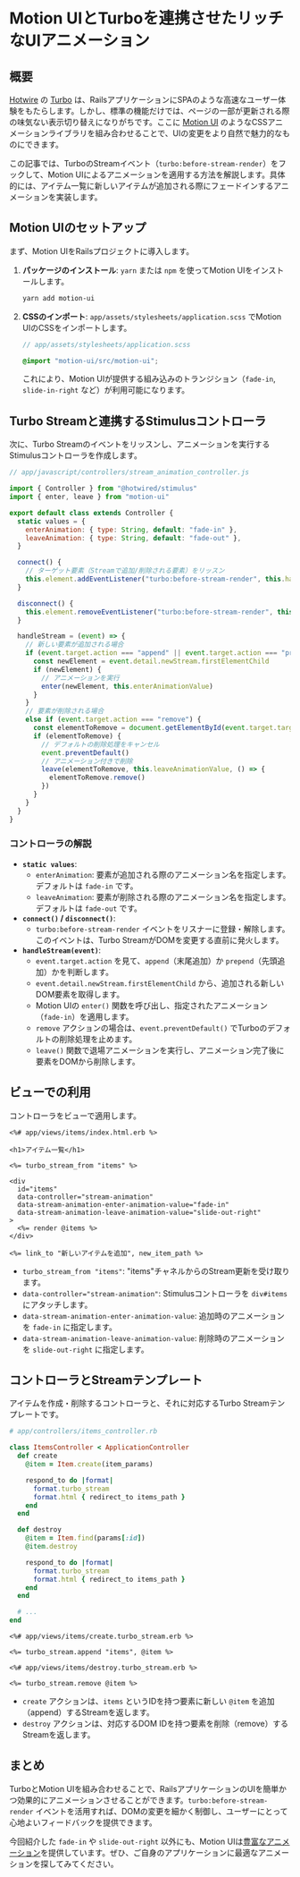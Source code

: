 # Motion UIとTurboを連携させたリッチなUIアニメーション

## 概要

[Hotwire](https://hotwired.dev/) の [Turbo](https://turbo.hotwired.dev/) は、RailsアプリケーションにSPAのような高速なユーザー体験をもたらします。しかし、標準の機能だけでは、ページの一部が更新される際の味気ない表示切り替えになりがちです。ここに [Motion UI](https://get.foundation/sites/docs/motion-ui.html) のようなCSSアニメーションライブラリを組み合わせることで、UIの変更をより自然で魅力的なものにできます。

この記事では、TurboのStreamイベント（`turbo:before-stream-render`）をフックして、Motion UIによるアニメーションを適用する方法を解説します。具体的には、アイテム一覧に新しいアイテムが追加される際にフェードインするアニメーションを実装します。

## Motion UIのセットアップ

まず、Motion UIをRailsプロジェクトに導入します。

1.  **パッケージのインストール**:
    `yarn` または `npm` を使ってMotion UIをインストールします。

    ```bash
    yarn add motion-ui
    ```

2.  **CSSのインポート**:
    `app/assets/stylesheets/application.scss` でMotion UIのCSSをインポートします。

    ```scss
    // app/assets/stylesheets/application.scss

    @import "motion-ui/src/motion-ui";
    ```

    これにより、Motion UIが提供する組み込みのトランジション（`fade-in`, `slide-in-right` など）が利用可能になります。

## Turbo Streamと連携するStimulusコントローラ

次に、Turbo Streamのイベントをリッスンし、アニメーションを実行するStimulusコントローラを作成します。

```javascript
// app/javascript/controllers/stream_animation_controller.js

import { Controller } from "@hotwired/stimulus"
import { enter, leave } from "motion-ui"

export default class extends Controller {
  static values = {
    enterAnimation: { type: String, default: "fade-in" },
    leaveAnimation: { type: String, default: "fade-out" },
  }

  connect() {
    // ターゲット要素（Streamで追加/削除される要素）をリッスン
    this.element.addEventListener("turbo:before-stream-render", this.handleStream)
  }

  disconnect() {
    this.element.removeEventListener("turbo:before-stream-render", this.handleStream)
  }

  handleStream = (event) => {
    // 新しい要素が追加される場合
    if (event.target.action === "append" || event.target.action === "prepend") {
      const newElement = event.detail.newStream.firstElementChild
      if (newElement) {
        // アニメーションを実行
        enter(newElement, this.enterAnimationValue)
      }
    }
    // 要素が削除される場合
    else if (event.target.action === "remove") {
      const elementToRemove = document.getElementById(event.target.target)
      if (elementToRemove) {
        // デフォルトの削除処理をキャンセル
        event.preventDefault()
        // アニメーション付きで削除
        leave(elementToRemove, this.leaveAnimationValue, () => {
          elementToRemove.remove()
        })
      }
    }
  }
}
```

### コントローラの解説

-   **`static values`**:
    -   `enterAnimation`: 要素が追加される際のアニメーション名を指定します。デフォルトは `fade-in` です。
    -   `leaveAnimation`: 要素が削除される際のアニメーション名を指定します。デフォルトは `fade-out` です。
-   **`connect()` / `disconnect()`**:
    -   `turbo:before-stream-render` イベントをリスナーに登録・解除します。このイベントは、Turbo StreamがDOMを変更する直前に発火します。
-   **`handleStream(event)`**:
    -   `event.target.action` を見て、`append`（末尾追加）か `prepend`（先頭追加）かを判断します。
    -   `event.detail.newStream.firstElementChild` から、追加される新しいDOM要素を取得します。
    -   Motion UIの `enter()` 関数を呼び出し、指定されたアニメーション（`fade-in`）を適用します。
    -   `remove` アクションの場合は、`event.preventDefault()` でTurboのデフォルトの削除処理を止めます。
    -   `leave()` 関数で退場アニメーションを実行し、アニメーション完了後に要素をDOMから削除します。

## ビューでの利用

コントローラをビューで適用します。

```erb
<%# app/views/items/index.html.erb %>

<h1>アイテム一覧</h1>

<%= turbo_stream_from "items" %>

<div
  id="items"
  data-controller="stream-animation"
  data-stream-animation-enter-animation-value="fade-in"
  data-stream-animation-leave-animation-value="slide-out-right"
>
  <%= render @items %>
</div>

<%= link_to "新しいアイテムを追加", new_item_path %>
```

-   `turbo_stream_from "items"`: "items"チャネルからのStream更新を受け取ります。
-   `data-controller="stream-animation"`: Stimulusコントローラを `div#items` にアタッチします。
-   `data-stream-animation-enter-animation-value`: 追加時のアニメーションを `fade-in` に指定します。
-   `data-stream-animation-leave-animation-value`: 削除時のアニメーションを `slide-out-right` に指定します。

## コントローラとStreamテンプレート

アイテムを作成・削除するコントローラと、それに対応するTurbo Streamテンプレートです。

```ruby
# app/controllers/items_controller.rb

class ItemsController < ApplicationController
  def create
    @item = Item.create(item_params)

    respond_to do |format|
      format.turbo_stream
      format.html { redirect_to items_path }
    end
  end

  def destroy
    @item = Item.find(params[:id])
    @item.destroy

    respond_to do |format|
      format.turbo_stream
      format.html { redirect_to items_path }
    end
  end

  # ...
end
```

```erb
<%# app/views/items/create.turbo_stream.erb %>

<%= turbo_stream.append "items", @item %>
```

```erb
<%# app/views/items/destroy.turbo_stream.erb %>

<%= turbo_stream.remove @item %>
```

-   `create` アクションは、`items` というIDを持つ要素に新しい `@item` を追加（append）するStreamを返します。
-   `destroy` アクションは、対応するDOM IDを持つ要素を削除（remove）するStreamを返します。

## まとめ

TurboとMotion UIを組み合わせることで、RailsアプリケーションのUIを簡単かつ効果的にアニメーションさせることができます。`turbo:before-stream-render` イベントを活用すれば、DOMの変更を細かく制御し、ユーザーにとって心地よいフィードバックを提供できます。

今回紹介した `fade-in` や `slide-out-right` 以外にも、Motion UIは[豊富なアニメーション](https://get.foundation/sites/docs/motion-ui-transitions.html)を提供しています。ぜひ、ご自身のアプリケーションに最適なアニメーションを探してみてください。
